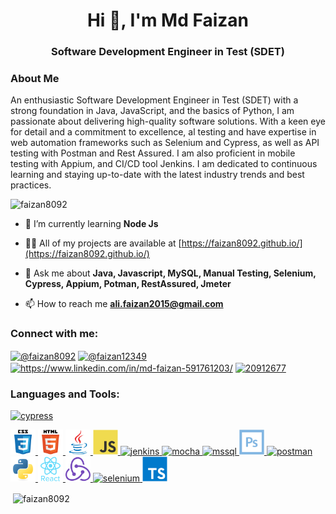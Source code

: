 <h1 align="center">Hi 👋, I'm Md Faizan</h1>
<h3 align="center">Software Development Engineer in Test (SDET)</h3>
<h3 align="left">About Me</h3>
<p align="left">An enthusiastic Software Development Engineer in Test (SDET) with a strong foundation in Java, JavaScript, and the basics of Python, I am passionate about delivering high-quality software solutions. With a keen eye for detail and a commitment to excellence, al testing and have expertise in web automation frameworks such as Selenium and Cypress, as well as API testing with Postman and Rest Assured. I am also proficient in mobile testing with Appium, and CI/CD tool Jenkins. I am dedicated to continuous learning and staying up-to-date with the latest industry trends and best practices.</h3>

<p align="left"> <img src="https://komarev.com/ghpvc/?username=faizan8092&label=Profile%20views&color=0e75b6&style=flat" alt="faizan8092" /> </p>

- 🌱 I’m currently learning **Node Js**

- 👨‍💻 All of my projects are available at [https://faizan8092.github.io/](https://faizan8092.github.io/)

- 💬 Ask me about **Java, Javascript, MySQL, Manual Testing, Selenium, Cypress, Appium, Potman, RestAssured, Jmeter**

- 📫 How to reach me **ali.faizan2015@gmail.com**

<h3 align="left">Connect with me:</h3>
<p align="left">
<a href="https://dev.to/@faizan8092" target="blank"><img align="center" src="https://raw.githubusercontent.com/rahuldkjain/github-profile-readme-generator/master/src/images/icons/Social/devto.svg" alt="@faizan8092" height="30" width="40" /></a>
<a href="https://twitter.com/@faizan12349" target="blank"><img align="center" src="https://raw.githubusercontent.com/rahuldkjain/github-profile-readme-generator/master/src/images/icons/Social/twitter.svg" alt="@faizan12349" height="30" width="40" /></a>
<a href="https://linkedin.com/in/https://www.linkedin.com/in/md-faizan-591761203/" target="blank"><img align="center" src="https://raw.githubusercontent.com/rahuldkjain/github-profile-readme-generator/master/src/images/icons/Social/linked-in-alt.svg" alt="https://www.linkedin.com/in/md-faizan-591761203/" height="30" width="40" /></a>
<a href="https://stackoverflow.com/users/20912677" target="blank"><img align="center" src="https://raw.githubusercontent.com/rahuldkjain/github-profile-readme-generator/master/src/images/icons/Social/stack-overflow.svg" alt="20912677" height="30" width="40" /></a>
</p>

<h3 align="left">Languages and Tools:</h3>
<a href="https://www.cypress.io" target="_blank" rel="noreferrer"> <img src="https://raw.githubusercontent.com/simple-icons/simple-icons/6e46ec1fc23b60c8fd0d2f2ff46db82e16dbd75f/icons/cypress.svg" alt="cypress" width="40" height="40"/>
<p align="left"> <a href="https://www.w3schools.com/css/" target="_blank" rel="noreferrer"> <img src="https://raw.githubusercontent.com/devicons/devicon/master/icons/css3/css3-original-wordmark.svg" alt="css3" width="40" height="40"/> </a>  </a> <a href="https://www.w3.org/html/" target="_blank" rel="noreferrer"> <img src="https://raw.githubusercontent.com/devicons/devicon/master/icons/html5/html5-original-wordmark.svg" alt="html5" width="40" height="40"/> </a> <a href="https://www.java.com" target="_blank" rel="noreferrer"> <img src="https://raw.githubusercontent.com/devicons/devicon/master/icons/java/java-original.svg" alt="java" width="40" height="40"/> </a> <a href="https://developer.mozilla.org/en-US/docs/Web/JavaScript" target="_blank" rel="noreferrer"> <img src="https://raw.githubusercontent.com/devicons/devicon/master/icons/javascript/javascript-original.svg" alt="javascript" width="40" height="40"/> </a> <a href="https://www.jenkins.io" target="_blank" rel="noreferrer"> <img src="https://www.vectorlogo.zone/logos/jenkins/jenkins-icon.svg" alt="jenkins" width="40" height="40"/> </a> <a href="https://mochajs.org" target="_blank" rel="noreferrer"> <img src="https://www.vectorlogo.zone/logos/mochajs/mochajs-icon.svg" alt="mocha" width="40" height="40"/> </a> <a href="https://www.microsoft.com/en-us/sql-server" target="_blank" rel="noreferrer"> <img src="https://www.svgrepo.com/show/303229/microsoft-sql-server-logo.svg" alt="mssql" width="40" height="40"/> </a> <a href="https://www.photoshop.com/en" target="_blank" rel="noreferrer"> <img src="https://raw.githubusercontent.com/devicons/devicon/master/icons/photoshop/photoshop-line.svg" alt="photoshop" width="40" height="40"/> </a> <a href="https://postman.com" target="_blank" rel="noreferrer"> <img src="https://www.vectorlogo.zone/logos/getpostman/getpostman-icon.svg" alt="postman" width="40" height="40"/> </a> <a href="https://www.python.org" target="_blank" rel="noreferrer"> <img src="https://raw.githubusercontent.com/devicons/devicon/master/icons/python/python-original.svg" alt="python" width="40" height="40"/> </a> <a href="https://reactjs.org/" target="_blank" rel="noreferrer"> <img src="https://raw.githubusercontent.com/devicons/devicon/master/icons/react/react-original-wordmark.svg" alt="react" width="40" height="40"/> </a> <a href="https://redux.js.org" target="_blank" rel="noreferrer"> <img src="https://raw.githubusercontent.com/devicons/devicon/master/icons/redux/redux-original.svg" alt="redux" width="40" height="40"/> </a> <a href="https://www.selenium.dev" target="_blank" rel="noreferrer"> <img src="https://raw.githubusercontent.com/detain/svg-logos/780f25886640cef088af994181646db2f6b1a3f8/svg/selenium-logo.svg" alt="selenium" width="40" height="40"/> </a> <a href="https://www.typescriptlang.org/" target="_blank" rel="noreferrer"> <img src="https://raw.githubusercontent.com/devicons/devicon/master/icons/typescript/typescript-original.svg" alt="typescript" width="40" height="40"/> </a> </p>

<p>&nbsp;<img align="center" src="https://github-readme-stats.vercel.app/api?username=faizan8092&show_icons=true&locale=en" alt="faizan8092" /></p>
